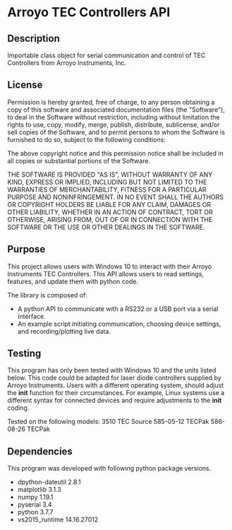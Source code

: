 # Arroyo TEC Controllers API #
## Description ##
Importable class object for serial communication and control of TEC 
Controllers from Arroyo Instruments, Inc.

## License ##
Permission is hereby granted, free of charge, to any person obtaining a copy 
of this software and associated documentation files (the "Software"), to deal 
in the Software without restriction, including without limitation the rights 
to use, copy, modify, merge, publish, distribute, sublicense, and/or sell 
copies of the Software, and to permit persons to whom the Software is 
furnished to do so, subject to the following conditions:

The above copyright notice and this permission notice shall be included in all
 copies or substantial portions of the Software.

THE SOFTWARE IS PROVIDED "AS IS", WITHOUT WARRANTY OF ANY KIND, EXPRESS OR 
IMPLIED, INCLUDING BUT NOT LIMITED TO THE WARRANTIES OF MERCHANTABILITY, 
FITNESS FOR A PARTICULAR PURPOSE AND NONINFRINGEMENT. IN NO EVENT SHALL THE 
AUTHORS OR COPYRIGHT HOLDERS BE LIABLE FOR ANY CLAIM, DAMAGES OR OTHER 
LIABILITY, WHETHER IN AN ACTION OF CONTRACT, TORT OR OTHERWISE, ARISING FROM, 
OUT OF OR IN CONNECTION WITH THE SOFTWARE OR THE USE OR OTHER DEALINGS IN THE 
SOFTWARE.

## Purpose ##
This project allows users with Windows 10 to interact with their Arroyo 
Instruments TEC Controllers. This API allows users to read settings, features, 
and update them with python code.

The library is composed of:
* A python API to communicate with a RS232 or a USB port via a serial 
    interface.
* An example script initiating communication, choosing device settings, and 
    recording/plotting live data. 

## Testing ## 
This program has only been tested with Windows 10 and the units listed below. 
This code could be adapted for laser diode controllers supplied by Arroyo 
Instruments. Users with a different operating system, should adjust the 
__init__ function for their circumstances. For example, Linux systems use a 
different syntax for connected devices and require adjustments to the 
__init__ coding.

Tested on the following models:
    3510 TEC Source
    585-05-12 TECPak
    586-08-26 TECPak

## Dependencies ##
This program was developed with following python package versions.
* dpython-dateutil  2.8.1
* matplotlib        3.1.3
* numpy             1.19.1
* pyserial          3.4
* python            3.7.7
* vs2015_runtime    14.16.27012      

